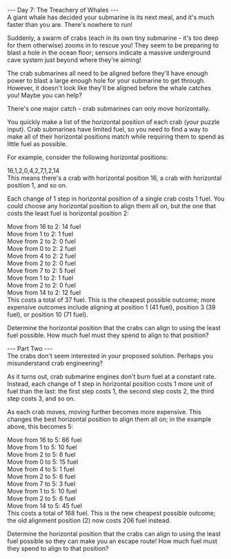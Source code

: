 --- Day 7: The Treachery of Whales ---<br>
A giant whale has decided your submarine is its next meal, and it's much faster than you are. There's nowhere to run!

Suddenly, a swarm of crabs (each in its own tiny submarine - it's too deep for them otherwise) zooms in to rescue you! They seem to be preparing to blast a hole in the ocean floor; sensors indicate a massive underground cave system just beyond where they're aiming!

The crab submarines all need to be aligned before they'll have enough power to blast a large enough hole for your submarine to get through. However, it doesn't look like they'll be aligned before the whale catches you! Maybe you can help?

There's one major catch - crab submarines can only move horizontally.

You quickly make a list of the horizontal position of each crab (your puzzle input). Crab submarines have limited fuel, so you need to find a way to make all of their horizontal positions match while requiring them to spend as little fuel as possible.

For example, consider the following horizontal positions:

16,1,2,0,4,2,7,1,2,14<br>
This means there's a crab with horizontal position 16, a crab with horizontal position 1, and so on.

Each change of 1 step in horizontal position of a single crab costs 1 fuel. You could choose any horizontal position to align them all on, but the one that costs the least fuel is horizontal position 2:

Move from 16 to 2: 14 fuel<br>
Move from 1 to 2: 1 fuel<br>
Move from 2 to 2: 0 fuel<br>
Move from 0 to 2: 2 fuel<br>
Move from 4 to 2: 2 fuel<br>
Move from 2 to 2: 0 fuel<br>
Move from 7 to 2: 5 fuel<br>
Move from 1 to 2: 1 fuel<br>
Move from 2 to 2: 0 fuel<br>
Move from 14 to 2: 12 fuel<br>
This costs a total of 37 fuel. This is the cheapest possible outcome; more expensive outcomes include aligning at position 1 (41 fuel), position 3 (39 fuel), or position 10 (71 fuel).

Determine the horizontal position that the crabs can align to using the least fuel possible. How much fuel must they spend to align to that position?

--- Part Two ---<br>
The crabs don't seem interested in your proposed solution. Perhaps you misunderstand crab engineering?

As it turns out, crab submarine engines don't burn fuel at a constant rate. Instead, each change of 1 step in horizontal position costs 1 more unit of fuel than the last: the first step costs 1, the second step costs 2, the third step costs 3, and so on.

As each crab moves, moving further becomes more expensive. This changes the best horizontal position to align them all on; in the example above, this becomes 5:

Move from 16 to 5: 66 fuel<br>
Move from 1 to 5: 10 fuel<br>
Move from 2 to 5: 6 fuel<br>
Move from 0 to 5: 15 fuel<br>
Move from 4 to 5: 1 fuel<br>
Move from 2 to 5: 6 fuel<br>
Move from 7 to 5: 3 fuel<br>
Move from 1 to 5: 10 fuel<br>
Move from 2 to 5: 6 fuel<br>
Move from 14 to 5: 45 fuel<br>
This costs a total of 168 fuel. This is the new cheapest possible outcome; the old alignment position (2) now costs 206 fuel instead.

Determine the horizontal position that the crabs can align to using the least fuel possible so they can make you an escape route! How much fuel must they spend to align to that position?